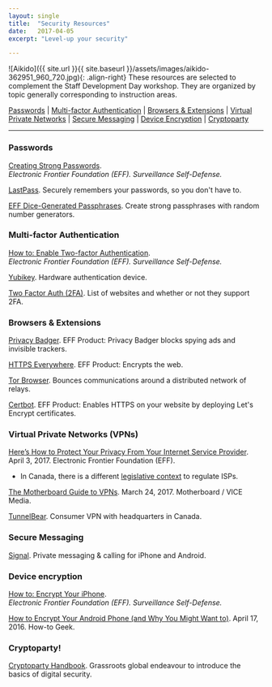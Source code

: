 ```yaml
---
layout: single
title:  "Security Resources"
date:   2017-04-05
excerpt: "Level-up your security"

---
```

 
![Aikido]({{ site.url }}{{ site.baseurl }}/assets/images/aikido-362951_960_720.jpg){: .align-right} These resources are selected to complement the Staff Development Day workshop. They are organized by topic generally corresponding to instruction areas.  

[Passwords](#passwords) | [Multi-factor Authentication](#multi-factor-authentication) | [Browsers & Extensions](#browsers-&-extensions) | [Virtual Private Networks](#virtual-private-networks-(vpns)) | [Secure Messaging](#secure-messaging) | [Device Encryption](#device-encryption) | [Cryptoparty](#cryptoparty!)

***

### Passwords

[Creating Strong Passwords](https://ssd.eff.org/en/module/creating-strong-passwords).  
_Electronic Frontier Foundation (EFF). Surveillance Self-Defense._

[LastPass](https://www.lastpass.com/how-it-works).
Securely remembers your passwords, so you don't have to.

[EFF Dice-Generated Passphrases](https://www.eff.org/dice).
Create strong passphrases with random number generators.

### Multi-factor Authentication

[How to: Enable Two-factor Authentication](https://ssd.eff.org/en/module/how-enable-two-factor-authentication).  
_Electronic Frontier Foundation (EFF). Surveillance Self-Defense._

[Yubikey](https://www.yubico.com/products/yubikey-hardware/).
Hardware authentication device.

[Two Factor Auth (2FA)](https://twofactorauth.org/).
List of websites and whether or not they support 2FA.

### Browsers & Extensions

[Privacy Badger](https://www.eff.org/privacybadger).
EFF Product: Privacy Badger blocks spying ads and invisible trackers. 

[HTTPS Everywhere](https://www.eff.org/HTTPS-EVERYWHERE).
EFF Product: Encrypts the web.

[Tor Browser](https://www.torproject.org/projects/torbrowser.html.en).
Bounces communications around a distributed network of relays.

[Certbot](https://certbot.eff.org/).
EFF Product: Enables HTTPS on your website by deploying Let's Encrypt certificates.

### Virtual Private Networks (VPNs)

[Here’s How to Protect Your Privacy From Your Internet Service Provider](https://www.eff.org/deeplinks/2017/04/heres-how-protect-your-privacy-your-internet-service-provider).
April 3, 2017. Electronic Frontier Foundation (EFF). 
+ In Canada, there is a different [legislative context](http://www.cbc.ca/news/technology/us-fcc-internet-privacy-legislation-marketing-ads-canada-1.4046512) to regulate ISPs.

[The Motherboard Guide to VPNs](https://motherboard.vice.com/en_us/article/the-best-vpns-ranked).
March 24, 2017. Motherboard / VICE Media.

[TunnelBear](https://www.tunnelbear.com/privacy-policy).
Consumer VPN with headquarters in Canada.

### Secure Messaging

[Signal](https://whispersystems.org/).
Private messaging & calling for iPhone and Android.

### Device encryption

[How to: Encrypt Your iPhone](https://ssd.eff.org/en/module/how-encrypt-your-iphone).  
_Electronic Frontier Foundation (EFF). Surveillance Self-Defense._

[How to Encrypt Your Android Phone (and Why You Might Want to)](https://www.howtogeek.com/141953/how-to-encrypt-your-android-phone-and-why-you-might-want-to/).
April 17, 2016. How-to Geek.

### Cryptoparty!

[Cryptoparty Handbook](https://www.cryptoparty.in/learn/handbook).
Grassroots global endeavour to introduce the basics of digital security.

